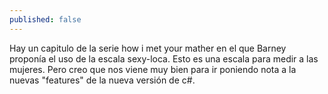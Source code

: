 ```yaml
---
published: false
---
```

Hay un capitulo de la serie how i met your mather en el que Barney proponía el uso de la escala sexy-loca. Esto es una escala para medir a las mujeres. Pero creo que nos viene muy bien para ir poniendo nota a la nuevas "features" de la nueva versión de c#.

